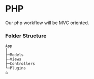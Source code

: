 # PHP

Our php workflow will be MVC oriented.

### Folder Structure
```
App
│
├─Models
├─Views
├─Controllers
└─Plugins
⌂
```
